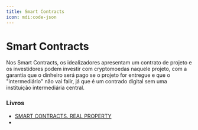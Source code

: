 ```yaml
---
title: Smart Contracts
icon: mdi:code-json
---
```


# Smart Contracts

Nos Smart Contracts, os idealizadores apresentam um contrato de projeto e os investidores podem investir com cryptomoedas naquele projeto, com a garantia que o dinheiro será pago se o projeto for entregue e que o "intermediário" não vai falir, já que é um contrado digital sem uma instituição intermediária central.

### Livros
- [SMART CONTRACTS. REAL PROPERTY](https://mattereum.com/wp-content/uploads/2020/02/mattereum_workingpaper.pdf)
- 